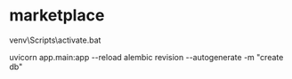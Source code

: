 # marketplace
 
venv\Scripts\activate.bat
		
uvicorn app.main:app --reload
alembic revision --autogenerate -m "create db"